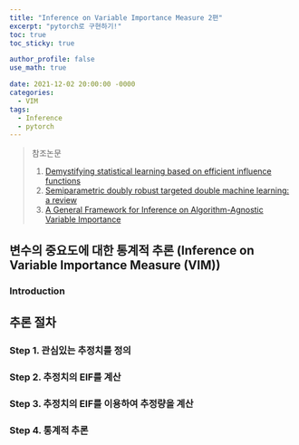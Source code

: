 ```yaml
---
title: "Inference on Variable Importance Measure 2편"
excerpt: "pytorch로 구현하기!"
toc: true
toc_sticky: true

author_profile: false
use_math: true

date: 2021-12-02 20:00:00 -0000
categories: 
  - VIM
tags:
  - Inference
  - pytorch
---
```



> 참조논문
> 1. [Demystifying statistical learning based on efficient influence functions](https://arxiv.org/abs/2107.00681)
> 2. [Semiparametric doubly robust targeted double machine learning: a review](https://arxiv.org/abs/2203.06469)
> 3. [A General Framework for Inference on Algorithm-Agnostic Variable Importance](https://www.tandfonline.com/doi/full/10.1080/01621459.2021.2003200)

## 변수의 중요도에 대한 통계적 추론 (Inference on Variable Importance Measure (VIM))

### Introduction


## 추론 절차

### Step 1. 관심있는 추정치를 정의


### Step 2. 추정치의 EIF를 계산


### Step 3. 추정치의 EIF를 이용하여 추정량을 계산


### Step 4. 통계적 추론


<!--stackedit_data:
eyJoaXN0b3J5IjpbOTAyMjY3NzMwLDY4MDM3NTY2OF19
-->